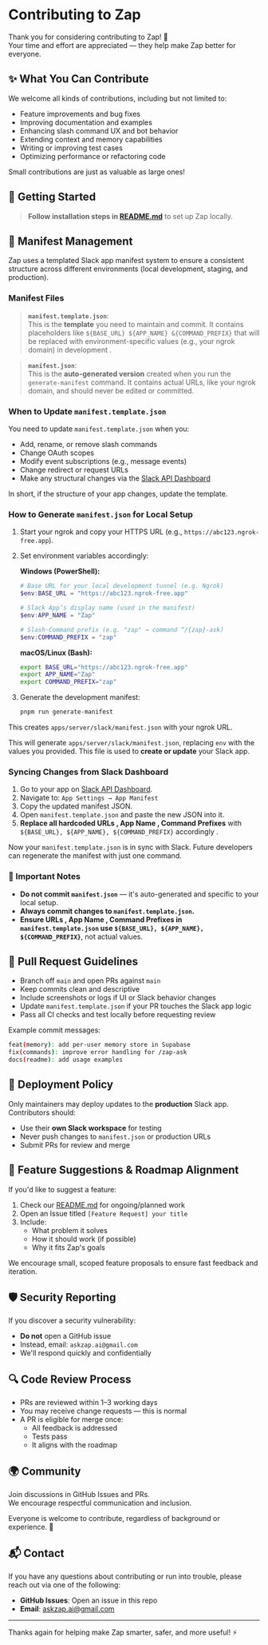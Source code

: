 ﻿# Contributing to Zap

Thank you for considering contributing to Zap! 🚀  
Your time and effort are appreciated — they help make Zap better for everyone.

## ✨ What You Can Contribute

We welcome all kinds of contributions, including but not limited to:

-   Feature improvements and bug fixes
-   Improving documentation and examples
-   Enhancing slash command UX and bot behavior
-   Extending context and memory capabilities
-   Writing or improving test cases
-   Optimizing performance or refactoring code

Small contributions are just as valuable as large ones!

## 🌱 Getting Started

> **Follow installation steps in [README.md](https://claude.ai/chat/README.md)** to set up Zap locally.

## 📜 Manifest Management

Zap uses a templated Slack app manifest system to ensure a consistent structure across different environments (local development, staging, and production).

### Manifest Files

> **`manifest.template.json`**:  
> This is the **template** you need to maintain and commit. It contains placeholders like `${BASE_URL} ${APP_NAME} &{COMMAND_PREFIX}` that will be replaced with environment-specific values (e.g., your ngrok domain) in development .

> **`manifest.json`**:  
> This is the **auto-generated version** created when you run the `generate-manifest` command. It contains actual URLs, like your ngrok domain, and should never be edited or committed.

### When to Update `manifest.template.json`

You need to update `manifest.template.json` when you:

-   Add, rename, or remove slash commands
-   Change OAuth scopes
-   Modify event subscriptions (e.g., message events)
-   Change redirect or request URLs
-   Make any structural changes via the [Slack API Dashboard](https://api.slack.com/apps)

In short, if the structure of your app changes, update the template.

### How to Generate `manifest.json` for Local Setup

1.  Start your ngrok and copy your HTTPS URL (e.g., `https://abc123.ngrok-free.app`).
    
2.  Set environment variables accordingly:
    
	  **Windows (PowerShell):**

	```powershell
	# Base URL for your local development tunnel (e.g. Ngrok)
	$env:BASE_URL = "https://abc123.ngrok-free.app"

	# Slack App’s display name (used in the manifest)
	$env:APP_NAME = "Zap"

	# Slash-Command prefix (e.g. "zap" → command “/{zap}-ask)
	$env:COMMAND_PREFIX = "zap"
	```

	**macOS/Linux (Bash):**

	```bash
	export BASE_URL="https://abc123.ngrok-free.app"
	export APP_NAME="Zap"
	export COMMAND_PREFIX="zap"
	```
    
3.  Generate the development manifest:
    
    ```bash
    pnpm run generate-manifest
    ```
    

This creates `apps/server/slack/manifest.json` with your ngrok URL.

This will generate `apps/server/slack/manifest.json`, replacing `env` with the values you provided. This file is used to **create or update** your Slack app.

### Syncing Changes from Slack Dashboard

1.  Go to your app on [Slack API Dashboard](https://api.slack.com/apps).
2.  Navigate to: `App Settings → App Manifest`
3.  Copy the updated manifest JSON.
4.  Open `manifest.template.json` and paste the new JSON into it.
5.  **Replace all hardcoded URLs , App Name , Command Prefixes**  with `${BASE_URL}, ${APP_NAME}, ${COMMAND_PREFIX}` accordingly .

Now your `manifest.template.json` is in sync with Slack. Future developers can regenerate the manifest with just one command.

### 🛑 Important Notes

-   **Do not commit `manifest.json`** — it's auto-generated and specific to your local setup.
-   **Always commit changes to `manifest.template.json`.**
-   **Ensure URLs , App Name , Command Prefixes in `manifest.template.json` use `${BASE_URL}, ${APP_NAME}, ${COMMAND_PREFIX}`**, not actual values.

## 🔀 Pull Request Guidelines

-   Branch off `main` and open PRs against `main`
-   Keep commits clean and descriptive
-   Include screenshots or logs if UI or Slack behavior changes
-   Update `manifest.template.json` if your PR touches the Slack app logic
-   Pass all CI checks and test locally before requesting review

Example commit messages:

```bash
feat(memory): add per-user memory store in Supabase
fix(commands): improve error handling for /zap-ask
docs(readme): add usage examples

```

## 🚢 Deployment Policy

Only maintainers may deploy updates to the **production** Slack app.  
Contributors should:

-   Use their **own Slack workspace** for testing
-   Never push changes to `manifest.json` or production URLs
-   Submit PRs for review and merge

## 📌 Feature Suggestions & Roadmap Alignment

If you'd like to suggest a feature:

1.  Check our [README.md](https://claude.ai/chat/README.md) for ongoing/planned work
2.  Open an Issue titled `[Feature Request] your title`
3.  Include:
    -   What problem it solves
    -   How it should work (if possible)
    -   Why it fits Zap's goals

We encourage small, scoped feature proposals to ensure fast feedback and iteration.

## 🛡️ Security Reporting

If you discover a security vulnerability:

-   **Do not** open a GitHub issue
-   Instead, email: `askzap.ai@gmail.com`
-   We'll respond quickly and confidentially

## 🔍 Code Review Process

-   PRs are reviewed within 1–3 working days
-   You may receive change requests — this is normal
-   A PR is eligible for merge once:
    -   All feedback is addressed
    -   Tests pass
    -   It aligns with the roadmap

## 🌍 Community

Join discussions in GitHub Issues and PRs.  
We encourage respectful communication and inclusion.

Everyone is welcome to contribute, regardless of background or experience. 💙




## 📬 Contact

If you have any questions about contributing or run into trouble, please reach out via one of the following:

- **GitHub Issues**: Open an issue in this repo  
- **Email**: askzap.ai@gmail.com
----------

Thanks again for helping make Zap smarter, safer, and more useful! ⚡
